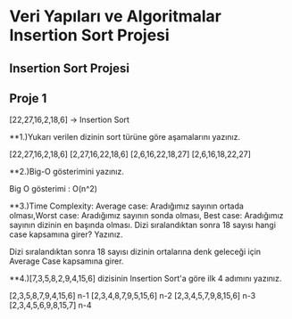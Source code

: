 # Veri Yapıları ve Algoritmalar Insertion Sort Projesi

## Insertion Sort Projesi

## Proje 1

[22,27,16,2,18,6] -> Insertion Sort

**1.)Yukarı verilen dizinin sort türüne göre aşamalarını yazınız.

[22,27,16,2,18,6] 
[2,27,16,22,18,6] 
[2,6,16,22,18,27] 
[2,6,16,18,22,27]


**2.)Big-O gösterimini yazınız.

Big O gösterimi : O(n^2)


**3.)Time Complexity: Average case: Aradığımız sayının ortada olması,Worst case: Aradığımız sayının sonda olması, Best case: Aradığımız sayının dizinin en başında olması.
Dizi sıralandıktan sonra 18 sayısı hangi case kapsamına girer? Yazınız.

Dizi sıralandıktan sonra 18 sayısı dizinin ortalarına denk geleceği için Average Case kapsamına girer.

**4.)[7,3,5,8,2,9,4,15,6] dizisinin Insertion Sort'a göre ilk 4 adımını yazınız.

[2,3,5,8,7,9,4,15,6] n-1
[2,3,4,8,7,9,5,15,6] n-2
[2,3,4,5,7,9,8,15,6] n-3
[2,3,4,5,6,9,8,15,7] n-4
